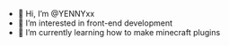 - 👋 Hi, I’m @YENNYxx
- 👀 I’m interested in front-end development
- 🌱 I’m currently learning how to make minecraft plugins

<!---
YENNYxx/YENNYxx is a ✨ special ✨ repository because its `README.md` (this file) appears on your GitHub profile.
You can click the Preview link to take a look at your changes.
--->
